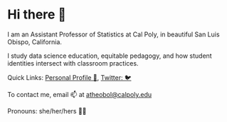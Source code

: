 # Hi there 👋

I am an Assistant Professor of Statistics at Cal Poly, in beautiful San Luis Obispo, California. 

I study data science education, equitable pedagogy, and how student identities intersect with classroom practices. 

Quick Links: [Personal Profile 🔗](https://statistics.calpoly.edu/allison-theobold), [Twitter: 🐦 ](https://twitter.com/mtstatistics)

To contact me, email 📫 at atheobol@calpoly.edu

Pronouns: she/her/hers 🕺🏻

<!--
- 🔭 I’m currently working on ...
- 🌱 I’m currently learning ...
- 👯 I’m looking to collaborate on ...
- 💬 Ask me about ...
- 📫 How to reach me: ...
- 😄 Pronouns: ...
- ⚡ Fun fact: ...
-->

